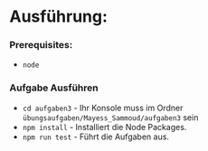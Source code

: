 # Ausführung:
### Prerequisites:
* ```node```
### Aufgabe Ausführen
* ```cd aufgaben3``` - Ihr Konsole muss im Ordner ```übungsaufgaben/Mayess_Sammoud/aufgaben3``` sein
* ```npm install``` - Installiert die Node Packages.
* ```npm run test``` - Führt die Aufgaben aus.